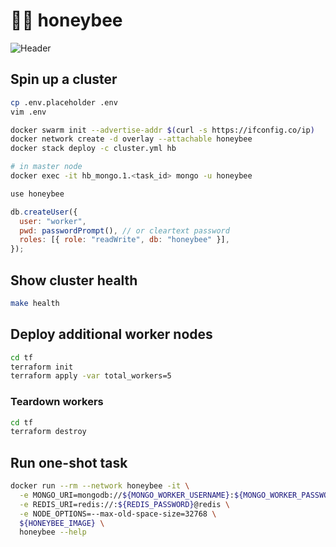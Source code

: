# 🍯🐝 honeybee

![Header](https://raw.githubusercontent.com/uetchy/honeybee/master/.github/header.png)

## Spin up a cluster

```bash
cp .env.placeholder .env
vim .env

docker swarm init --advertise-addr $(curl -s https://ifconfig.co/ip)
docker network create -d overlay --attachable honeybee
docker stack deploy -c cluster.yml hb
```

```bash
# in master node
docker exec -it hb_mongo.1.<task_id> mongo -u honeybee
```

```js
use honeybee

db.createUser({
  user: "worker",
  pwd: passwordPrompt(), // or cleartext password
  roles: [{ role: "readWrite", db: "honeybee" }],
});
```

## Show cluster health

```bash
make health
```

## Deploy additional worker nodes

```bash
cd tf
terraform init
terraform apply -var total_workers=5
```

### Teardown workers

```bash
cd tf
terraform destroy
```

## Run one-shot task

```bash
docker run --rm --network honeybee -it \
  -e MONGO_URI=mongodb://${MONGO_WORKER_USERNAME}:${MONGO_WORKER_PASSWORD}@mongo/honeybee \
  -e REDIS_URI=redis://:${REDIS_PASSWORD}@redis \
  -e NODE_OPTIONS=--max-old-space-size=32768 \
  ${HONEYBEE_IMAGE} \
  honeybee --help
```
